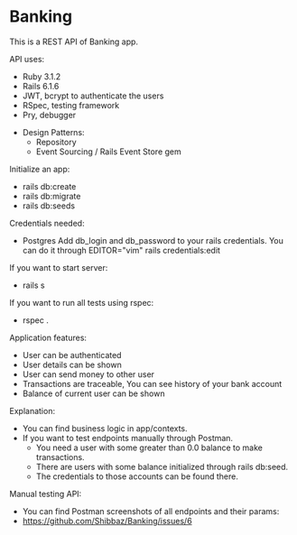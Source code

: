 # Banking

This is a REST API of Banking app.

API uses:
* Ruby 3.1.2
* Rails 6.1.6
* JWT, bcrypt to authenticate the users
* RSpec, testing framework
* Pry, debugger
 - Design Patterns:
   - Repository
   - Event Sourcing / Rails Event Store gem

Initialize an app:
* rails db:create
* rails db:migrate
* rails db:seeds

Credentials needed:
- Postgres
Add db_login and db_password to your rails credentials.
You can do it through EDITOR="vim" rails credentials:edit

If you want to start server:
* rails s

If you want to run all tests using rspec:
* rspec .

Application features:
- User can be authenticated
- User details can be shown
- User can send money to other user
- Transactions are traceable, You can see history of your bank account
- Balance of current user can be shown

Explanation:
- You can find business logic in app/contexts.
- If you want to test endpoints manually through Postman.
  - You need a user with some greater than 0.0 balance to make transactions.
  - There are users with some balance initialized through rails db:seed. 
  - The credentials to those accounts can be found there.

Manual testing API:
- You can find Postman screenshots of all endpoints and their params:
 - https://github.com/Shibbaz/Banking/issues/6

